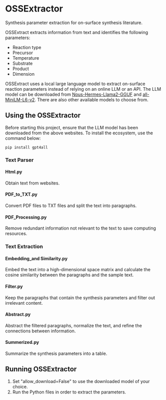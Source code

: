 # OSSExtractor
Synthesis parameter extraction for on-surface synthesis literature.

OSSExtract extracts information from text and identifies the following parameters:
- Reaction type
- Precursor
- Temperature
- Substrate
- Product
- Dimension

OSSExtract uses a local large language model to extract on-surface reaction parameters instead of relying on an online LLM or an API. The LLM model can be downloaded from [Nous-Hermes-Llama2-GGUF](https://huggingface.co/TheBloke/Nous-Hermes-Llama2-GGUF) and [all-MiniLM-L6-v2](https://huggingface.co/sentence-transformers/all-MiniLM-L6-v2). There are also other available models to choose from.

## Using the OSSExtractor
Before starting this project, ensure that the LLM model has been downloaded from the above websites. To install the ecosystem, use the command below:
```
pip install gpt4all
```
### Text Parser
  #### Html.py
  Obtain text from websites.
  #### PDF_to_TXT.py
  Convert PDF files to TXT files and split the text into paragraphs.
  #### PDF_Processing.py 
  Remove redundant information not relevant to the text to save computing resources.

### Text Extraction
  #### Embedding_and Similarity.py
  Embed the text into a high-dimensional space matrix and calculate the cosine similarity between the paragraphs and the sample text.
  #### Filter.py
  Keep the paragraphs that contain the synthesis parameters and filter out irrelevant content.
  #### Abstract.py
  Abstract the filtered paragraphs, normalize the text, and refine the connections between information.
  #### Summerized.py
  Summarize the synthesis parameters into a table.


## Running OSSExtractor
1. Set "allow_download=False" to use the downloaded model of your choice.
2. Run the Python files in order to extract the parameters.

